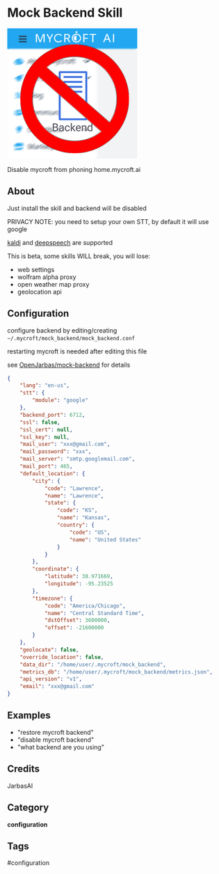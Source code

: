 # Mock Backend Skill

![](./logo.png)

Disable mycroft from phoning home.mycroft.ai


## About

Just install the skill and backend will be disabled

PRIVACY NOTE: you need to setup your own STT, by default it will use google

[kaldi](https://github.com/HelloChatterbox/speech2text/blob/dev/speech2text/engines/kaldi.py) and [deepspeech](https://github.com/HelloChatterbox/speech2text/blob/dev/speech2text/engines/ds.py) are supported

This is beta, some skills WILL break, you will lose:

- web settings
- wolfram alpha proxy 
- open weather map proxy 
- geolocation api



## Configuration

configure backend by editing/creating ```~/.mycroft/mock_backend/mock_backend.conf```

restarting mycroft is needed after editing this file

see [OpenJarbas/mock-backend](https://github.com/OpenJarbas/mock-backend) for details

```json
{
    "lang": "en-us",
    "stt": {
        "module": "google"
    },
    "backend_port": 6712,
    "ssl": false,
    "ssl_cert": null,
    "ssl_key": null,
    "mail_user": "xxx@gmail.com",
    "mail_password": "xxx",
    "mail_server": "smtp.googlemail.com",
    "mail_port": 465,
    "default_location": {
        "city": {
            "code": "Lawrence",
            "name": "Lawrence",
            "state": {
                "code": "KS",
                "name": "Kansas",
                "country": {
                    "code": "US",
                    "name": "United States"
                }
            }
        },
        "coordinate": {
            "latitude": 38.971669,
            "longitude": -95.23525
        },
        "timezone": {
            "code": "America/Chicago",
            "name": "Central Standard Time",
            "dstOffset": 3600000,
            "offset": -21600000
        }
    },
    "geolocate": false,
    "override_location": false,
    "data_dir": "/home/user/.mycroft/mock_backend",
    "metrics_db": "/home/user/.mycroft/mock_backend/metrics.json",
    "api_version": "v1",
    "email": "xxx@gmail.com"
}
```

## Examples

* "restore mycroft backend"
* "disable mycroft backend"
* "what backend are you using"

## Credits
JarbasAl

## Category
**configuration**

## Tags
#configuration
